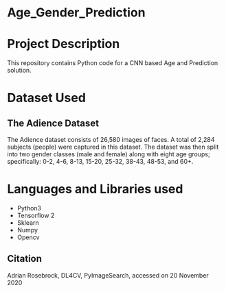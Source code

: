 # Age_Gender_Prediction

# Project Description

This repository contains Python code for a CNN based Age and Prediction solution.

# Dataset Used

## The Adience Dataset

The Adience dataset consists of 26,580 images of faces. A total of 2,284 subjects (people)
were captured in this dataset. The dataset was then split into two gender classes (male and female)
along with eight age groups; specifically: 0-2, 4-6, 8-13, 15-20, 25-32, 38-43, 48-53, and 60+.

# Languages and Libraries used

* Python3
* Tensorflow 2
* Sklearn
* Numpy
* Opencv

## Citation
Adrian Rosebrock, DL4CV, PyImageSearch, accessed on 20 November 2020
